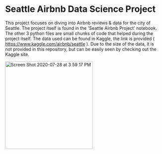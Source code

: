 # Seattle Airbnb Data Science Project

This project focuses on diving into Airbnb reviews & data for the city of Seattle. The project itself is found in the 'Seattle Airbnb Project' notebook. The other 3 python files are small chunks of code that helped during the project itself. The data used can be found in Kaggle, the link is provided ( https://www.kaggle.com/airbnb/seattle ). Due to the size of the data, it is not provided in this repository, but can be easily seen by checking out the Kaggle site.

<img width="283" alt="Screen Shot 2020-07-28 at 3 59 17 PM" src="https://user-images.githubusercontent.com/59671755/88730729-ab6a8c00-d0eb-11ea-86a7-2f1762b57f4c.png">

